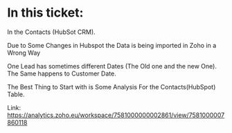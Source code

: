 # In this ticket:

In the Contacts (HubSot CRM).

Due to Some Changes in Hubspot the Data is being imported in Zoho in a Wrong Way

One Lead has sometimes different Dates (The Old one and the new One). The Same happens to Customer Date.

The Best Thing to Start with is Some Analysis For the Contacts(HubSpot) Table.

Link: https://analytics.zoho.eu/workspace/7581000000002861/view/7581000007860118

